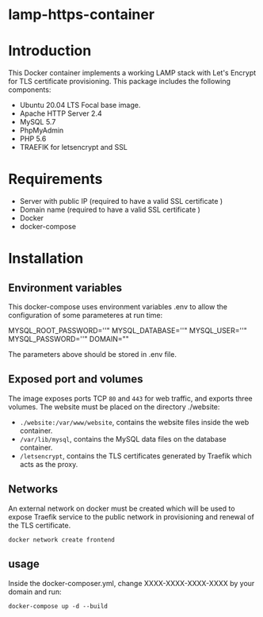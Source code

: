 # lamp-https-container

# Introduction
This Docker container implements a working LAMP stack with Let's Encrypt for TLS certificate provisioning. This package includes the following components:

- Ubuntu 20.04 LTS Focal base image.
- Apache HTTP Server 2.4
- MySQL 5.7
- PhpMyAdmin
- PHP 5.6
- TRAEFIK for letsencrypt and SSL

# Requirements
- Server with public IP (required to have a valid SSL certificate )
- Domain name (required to have a valid SSL certificate )
- Docker
- docker-compose

# Installation

## Environment variables

This docker-compose uses environment variables .env to allow the configuration of some parameteres at run time:

MYSQL_ROOT_PASSWORD=''"
MYSQL_DATABASE=''"
MYSQL_USER=''"
MYSQL_PASSWORD=''"
DOMAIN=""

The parameters above should be stored in .env file.

## Exposed port and volumes
The image exposes ports TCP `80` and `443` for web traffic, and exports three volumes. The website must be placed on the directory ./website:

- `./website:/var/www/website`, contains the website files inside the web container.
- `/var/lib/mysql`, contains the MySQL data files on the database container.
- `/letsencrypt`, contains the TLS certificates generated by Traefik which acts as the proxy.

## Networks
An external network on docker must be created which will be used to expose Traefik service to the public network in provisioning and renewal of the TLS certificate.

	docker network create frontend

## usage
Inside the docker-composer.yml, change XXXX-XXXX-XXXX-XXXX by your domain and run:

	docker-compose up -d --build 

